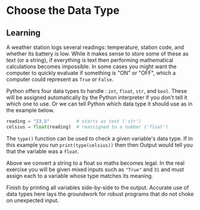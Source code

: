 # Choose the Data Type
## Learning
A weather station logs several readings: temperature, station code, and whether its battery is low. While it makes sense to store some of these as text (or a string), if everything is text then performing mathematical calculations becomes impossible. In some cases you might want the computer to quickly evaluate if something is "ON" or "OFF", which a computer could represent as `True` or `False`.

Python offers four data types to handle : `int`, `float`, `str`, and `bool`. These will be assigned automatically by the Python interpreter if you don't tell it which one to use. Or we can tell Python which data type it should use as in the example below.

```python
reading = "23.5"          # starts as text ('str')
celsius = float(reading)  # reassigned to a number ('float')
```

The `type()` function can be used to check a given variable's data type. If in this example you run `print(type(celsius))` then then Output would tell you that the variable was a `float`.

Above we convert a string to a float so maths becomes legal. In the real exercise you will be given mixed inputs such as `"True"` and `31` and must assign each to a variable whose type matches its meaning.

Finish by printing all variables side-by-side to the output. Accurate use of data types here lays the groundwork for robust programs that do not choke on unexpected input.
